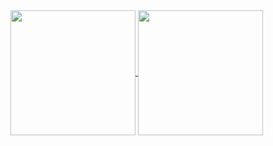 <a href="https://github.com/l3onardocz/l3onardocz">
  <img height=200 align="center" src="https://github-readme-stats-l3onardo.vercel.app/api?username=l3onardocz&theme=dark" />
</a>
<a href="https://github.com/l3onardocz/l3onardocz">
  <img height=200 align="center" src="https://github-readme-stats-l3onardo.vercel.app/api/top-langs?username=l3onardocz&layout=donut&langs_count=8&card_width=320&theme=dark" />
</a>
